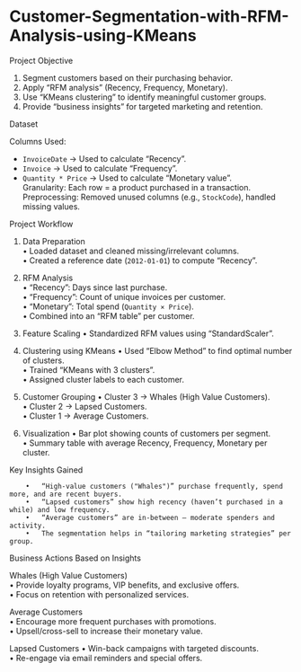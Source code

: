 # Customer-Segmentation-with-RFM-Analysis-using-KMeans


Project Objective  

1. Segment customers based on their purchasing behavior.  
2. Apply “RFM analysis” (Recency, Frequency, Monetary).  
3. Use “KMeans clustering” to identify meaningful customer groups.  
4. Provide “business insights” for targeted marketing and retention.
   
Dataset  

Columns Used: 
   - `InvoiceDate` → Used to calculate “Recency”.  
   - `Invoice` → Used to calculate “Frequency”.  
   - `Quantity * Price` → Used to calculate “Monetary value”.  
Granularity: Each row = a product purchased in a transaction.  
Preprocessing: Removed unused columns (e.g., `StockCode`), handled missing values.  

 Project Workflow 
 
1. Data Preparation  
    •	Loaded dataset and cleaned missing/irrelevant columns.  
    •	Created a reference date (`2012-01-01`) to compute “Recency”.  

2. RFM Analysis  
    •	“Recency”: Days since last purchase.  
    •	“Frequency”: Count of unique invoices per customer.  
    •	“Monetary”: Total spend (`Quantity × Price`).  
    •	Combined into an “RFM table” per customer.  

3. Feature Scaling
    •	Standardized RFM values using “StandardScaler”.  

4. Clustering using KMeans 
    •	Used “Elbow Method” to find optimal number of clusters.  
    •	Trained “KMeans with 3 clusters”.  
    •	Assigned cluster labels to each customer.  

5. Customer Grouping
    •	Cluster 3 → Whales (High Value Customers).  
    •	Cluster 2 → Lapsed Customers.  
    •	Cluster 1 → Average Customers.  

6. Visualization 
    •	Bar plot showing counts of customers per segment.  
    •	Summary table with average Recency, Frequency, Monetary per cluster.  

 Key Insights Gained  
 
        •	“High-value customers ("Whales")” purchase frequently, spend more, and are recent buyers.  
        •	“Lapsed customers” show high recency (haven’t purchased in a while) and low frequency.  
        •	“Average customers” are in-between — moderate spenders and activity.  
        •	The segmentation helps in “tailoring marketing strategies” per group. 

 Business Actions Based on Insights  
 
 Whales (High Value Customers)  
      •	Provide loyalty programs, VIP benefits, and exclusive offers.  
      •	Focus on retention with personalized services.  

Average Customers  
      •	Encourage more frequent purchases with promotions.  
      •	Upsell/cross-sell to increase their monetary value.  
      
Lapsed Customers
    •	Win-back campaigns with targeted discounts.  
    •	Re-engage via email reminders and special offers.  

